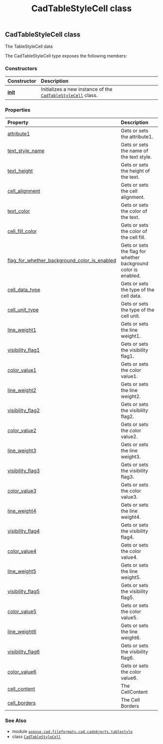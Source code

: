 ﻿---
title: CadTableStyleCell class
second_title: Aspose.CAD for Python via .NET API References
description: 
type: docs
weight: 10
url: /python-net/aspose.cad.fileformats.cad.cadobjects.tablestyle/cadtablestylecell/
is_root: false
---

## CadTableStyleCell class

The TableStyleCell data



The CadTableStyleCell type exposes the following members:

### Constructors
| Constructor | Description |
| :- | :- |
| [__init__](/cad/python-net/aspose.cad.fileformats.cad.cadobjects.tablestyle/cadtablestylecell/__init__/#) | Initializes a new instance of the [`CadTableStyleCell`](/cad/python-net/aspose.cad.fileformats.cad.cadobjects.tablestyle/cadtablestylecell) class. |


### Properties
| Property | Description |
| :- | :- |
| [attribute1](/cad/python-net/aspose.cad.fileformats.cad.cadobjects.tablestyle/cadtablestylecell/attribute1) | Gets or sets the attribute1. |
| [text_style_name](/cad/python-net/aspose.cad.fileformats.cad.cadobjects.tablestyle/cadtablestylecell/text_style_name) | Gets or sets the name of the text style. |
| [text_height](/cad/python-net/aspose.cad.fileformats.cad.cadobjects.tablestyle/cadtablestylecell/text_height) | Gets or sets the height of the text. |
| [cell_alignment](/cad/python-net/aspose.cad.fileformats.cad.cadobjects.tablestyle/cadtablestylecell/cell_alignment) | Gets or sets the cell alignment. |
| [text_color](/cad/python-net/aspose.cad.fileformats.cad.cadobjects.tablestyle/cadtablestylecell/text_color) | Gets or sets the color of the text. |
| [cell_fill_color](/cad/python-net/aspose.cad.fileformats.cad.cadobjects.tablestyle/cadtablestylecell/cell_fill_color) | Gets or sets the color of the cell fill. |
| [flag_for_whether_background_color_is_enabled](/cad/python-net/aspose.cad.fileformats.cad.cadobjects.tablestyle/cadtablestylecell/flag_for_whether_background_color_is_enabled) | Gets or sets the flag for whether background color is enabled. |
| [cell_data_type](/cad/python-net/aspose.cad.fileformats.cad.cadobjects.tablestyle/cadtablestylecell/cell_data_type) | Gets or sets the type of the cell data. |
| [cell_unit_type](/cad/python-net/aspose.cad.fileformats.cad.cadobjects.tablestyle/cadtablestylecell/cell_unit_type) | Gets or sets the type of the cell unit. |
| [line_weight1](/cad/python-net/aspose.cad.fileformats.cad.cadobjects.tablestyle/cadtablestylecell/line_weight1) | Gets or sets the line weight1. |
| [visibility_flag1](/cad/python-net/aspose.cad.fileformats.cad.cadobjects.tablestyle/cadtablestylecell/visibility_flag1) | Gets or sets the visibility flag1. |
| [color_value1](/cad/python-net/aspose.cad.fileformats.cad.cadobjects.tablestyle/cadtablestylecell/color_value1) | Gets or sets the color value1. |
| [line_weight2](/cad/python-net/aspose.cad.fileformats.cad.cadobjects.tablestyle/cadtablestylecell/line_weight2) | Gets or sets the line weight2. |
| [visibility_flag2](/cad/python-net/aspose.cad.fileformats.cad.cadobjects.tablestyle/cadtablestylecell/visibility_flag2) | Gets or sets the visibility flag2. |
| [color_value2](/cad/python-net/aspose.cad.fileformats.cad.cadobjects.tablestyle/cadtablestylecell/color_value2) | Gets or sets the color value2. |
| [line_weight3](/cad/python-net/aspose.cad.fileformats.cad.cadobjects.tablestyle/cadtablestylecell/line_weight3) | Gets or sets the line weight3. |
| [visibility_flag3](/cad/python-net/aspose.cad.fileformats.cad.cadobjects.tablestyle/cadtablestylecell/visibility_flag3) | Gets or sets the visibility flag3. |
| [color_value3](/cad/python-net/aspose.cad.fileformats.cad.cadobjects.tablestyle/cadtablestylecell/color_value3) | Gets or sets the color value3. |
| [line_weight4](/cad/python-net/aspose.cad.fileformats.cad.cadobjects.tablestyle/cadtablestylecell/line_weight4) | Gets or sets the line weight4. |
| [visibility_flag4](/cad/python-net/aspose.cad.fileformats.cad.cadobjects.tablestyle/cadtablestylecell/visibility_flag4) | Gets or sets the visibility flag4. |
| [color_value4](/cad/python-net/aspose.cad.fileformats.cad.cadobjects.tablestyle/cadtablestylecell/color_value4) | Gets or sets the color value4. |
| [line_weight5](/cad/python-net/aspose.cad.fileformats.cad.cadobjects.tablestyle/cadtablestylecell/line_weight5) | Gets or sets the line weight5. |
| [visibility_flag5](/cad/python-net/aspose.cad.fileformats.cad.cadobjects.tablestyle/cadtablestylecell/visibility_flag5) | Gets or sets the visibility flag5. |
| [color_value5](/cad/python-net/aspose.cad.fileformats.cad.cadobjects.tablestyle/cadtablestylecell/color_value5) | Gets or sets the сolor value5. |
| [line_weight6](/cad/python-net/aspose.cad.fileformats.cad.cadobjects.tablestyle/cadtablestylecell/line_weight6) | Gets or sets the line weight6. |
| [visibility_flag6](/cad/python-net/aspose.cad.fileformats.cad.cadobjects.tablestyle/cadtablestylecell/visibility_flag6) | Gets or sets the visibility flag6. |
| [color_value6](/cad/python-net/aspose.cad.fileformats.cad.cadobjects.tablestyle/cadtablestylecell/color_value6) | Gets or sets the color value6. |
| [cell_content](/cad/python-net/aspose.cad.fileformats.cad.cadobjects.tablestyle/cadtablestylecell/cell_content) | The CellContent |
| [cell_borders](/cad/python-net/aspose.cad.fileformats.cad.cadobjects.tablestyle/cadtablestylecell/cell_borders) | The Cell Borders |



### See Also
* module [`aspose.cad.fileformats.cad.cadobjects.tablestyle`](..)
* class [`CadTableStyleCell`](/cad/python-net/aspose.cad.fileformats.cad.cadobjects.tablestyle/cadtablestylecell)
